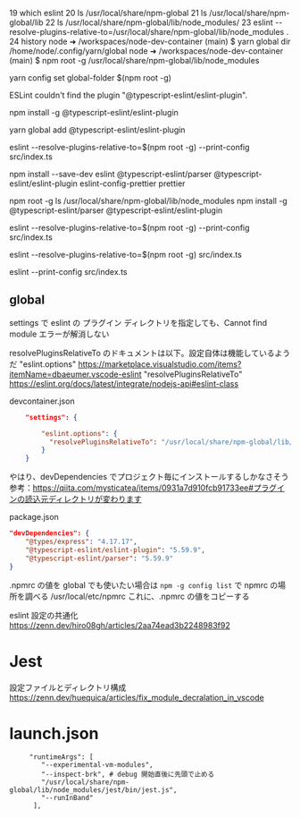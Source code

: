 19 which eslint
20 ls /usr/local/share/npm-global
21 ls /usr/local/share/npm-global/lib
22 ls /usr/local/share/npm-global/lib/node_modules/
23 eslint --resolve-plugins-relative-to=/usr/local/share/npm-global/lib/node_modules .
24 history
node ➜ /workspaces/node-dev-container (main) $ yarn global dir
/home/node/.config/yarn/global
node ➜ /workspaces/node-dev-container (main) $ npm root -g
/usr/local/share/npm-global/lib/node_modules

yarn config set global-folder $(npm root -g)

ESLint couldn't find the plugin "@typescript-eslint/eslint-plugin".

npm install -g @typescript-eslint/eslint-plugin

yarn global add @typescript-eslint/eslint-plugin

eslint --resolve-plugins-relative-to=$(npm root -g) --print-config src/index.ts

npm install --save-dev eslint @typescript-eslint/parser @typescript-eslint/eslint-plugin eslint-config-prettier prettier

npm root -g
ls /usr/local/share/npm-global/lib/node_modules
npm install -g @typescript-eslint/parser @typescript-eslint/eslint-plugin

eslint --resolve-plugins-relative-to=$(npm root -g) --print-config src/index.ts

eslint --resolve-plugins-relative-to=$(npm root -g) src/index.ts

eslint --print-config src/index.ts

## global

settings で eslint の プラグイン ディレクトリを指定しても、Cannot find module エラーが解消しない

resolvePluginsRelativeTo のドキュメントは以下。設定自体は機能しているようだ
"eslint.options" https://marketplace.visualstudio.com/items?itemName=dbaeumer.vscode-eslint
"resolvePluginsRelativeTo" https://eslint.org/docs/latest/integrate/nodejs-api#eslint-class

devcontainer.json

```json
	"settings": {

        "eslint.options": {
          "resolvePluginsRelativeTo": "/usr/local/share/npm-global/lib/node_modules"
        }
	}
```

やはり、devDependencies でプロジェクト毎にインストールするしかなさそう
参考：https://qiita.com/mysticatea/items/0931a7d910fcb91733ee#プラグインの読込元ディレクトリが変わります

package.json

```json
"devDependencies": {
	"@types/express": "4.17.17",
	"@typescript-eslint/eslint-plugin": "5.59.9",
	"@typescript-eslint/parser": "5.59.9"
}
```

.npmrc の値を global でも使いたい場合は
`npm -g config list` で npmrc の場所を調べる
/usr/local/etc/npmrc
これに、.npmrc の値をコピーする

eslint 設定の共通化
https://zenn.dev/hiro08gh/articles/2aa74ead3b2248983f92

# Jest

設定ファイルとディレクトリ構成
https://zenn.dev/huequica/articles/fix_module_decralation_in_vscode

# launch.json

```
     "runtimeArgs": [
        "--experimental-vm-modules",
        "--inspect-brk", # debug 開始直後に先頭で止める
        "/usr/local/share/npm-global/lib/node_modules/jest/bin/jest.js",
        "--runInBand"
      ],
```
